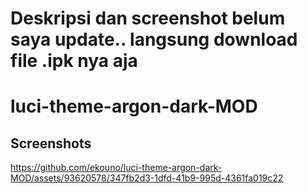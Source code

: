 # Deskripsi dan screenshot belum saya update.. langsung download file .ipk nya aja

# luci-theme-argon-dark-MOD


## Screenshots

https://github.com/ekouno/luci-theme-argon-dark-MOD/assets/93620578/347fb2d3-1dfd-41b9-995d-4361fa019c22

